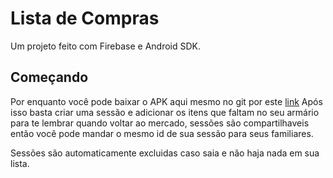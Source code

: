 # Lista de Compras

Um projeto feito com Firebase e Android SDK.

## Começando

Por enquanto você pode baixar o APK aqui mesmo no git por este <a href='https://www.google.com/'>link</a>
Após isso basta criar uma sessão e adicionar os itens que faltam no seu armário para te lembrar quando voltar ao mercado,
sessões são compartilhaveis então você pode mandar o mesmo id de sua sessão para seus familiares.

Sessões são automaticamente excluidas caso saia e não haja nada em sua lista.
